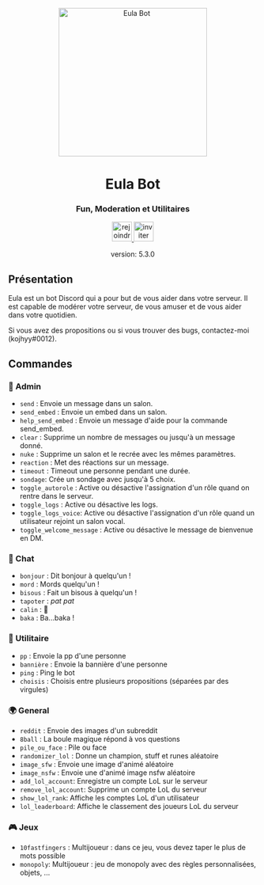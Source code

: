 <!-- Image -->
<p align="center">
  <img src="https://media.discordapp.net/attachments/836943322580516904/1060614756458840134/1159087.png" alt="Eula Bot" height="300">
</p>
<h1 align="center">Eula Bot</h1>
<h3 align="center">Fun, Moderation et Utilitaires</h3>
<p align="center">
    <a href="https://discord.gg/s5hrMzGCb8">
        <img src="https://media.discordapp.net/attachments/836943322580516904/1079754592545415249/rejoindreleserveur.png" alt="rejoindre le serveur" height="40">
    </a>
    <a href="https://discord.com/api/oauth2/authorize?client_id=914226393565499412&permissions=8&scope=applications.commands%20bot">
        <img src="https://media.discordapp.net/attachments/836943322580516904/1079754592356667422/inviterlebot.png" alt="inviter le bot" height="40">
    </a>
    <p align="center">version: 5.3.0</p>
</p>



## Présentation
Eula est un bot Discord qui a pour but de vous aider dans votre serveur. Il est capable de modérer votre serveur, de vous amuser et de vous aider dans votre quotidien.

Si vous avez des propositions ou si vous trouver des bugs, contactez-moi (kojhyy#0012).

## Commandes

### 👑 Admin
- `send` : Envoie un message dans un salon.
- `send_embed` : Envoie un embed dans un salon.
- `help_send_embed` : Envoie un message d'aide pour la commande send_embed.
- `clear` : Supprime un nombre de messages ou jusqu'à un message donné.
- `nuke` : Supprime un salon et le recrée avec les mêmes paramètres.
- `reaction` : Met des réactions sur un message.
- `timeout` : Timeout une personne pendant une durée.
- `sondage`: Crée un sondage avec jusqu'à 5 choix.
- `toggle_autorole` : Active ou désactive l'assignation d'un rôle quand on rentre dans le serveur.
- `toggle_logs` : Active ou désactive les logs.
- `toggle_logs_voice`: Active ou désactive l'assignation d'un rôle quand un utilisateur rejoint un salon vocal.
- `toggle_welcome_message` : Active ou désactive le message de bienvenue en DM.

### 💬 Chat
- `bonjour` : Dit bonjour à quelqu'un !
- `mord` : Mords quelqu'un !
- `bisous` : Fait un bisous à quelqu'un !
- `tapoter` : *pat pat*
- `calin` : 🤗
- `baka` : Ba...baka !

### 🔧 Utilitaire
- `pp` : Envoie la pp d'une personne
- `bannière` : Envoie la bannière d'une personne
- `ping` : Ping le bot
- `choisis` : Choisis entre plusieurs propositions (séparées par des virgules)

### 🌍 General
- `reddit` : Envoie des images d'un subreddit
- `8ball` : La boule magique répond à vos questions
- `pile_ou_face` : Pile ou face
- `randomizer_lol` : Donne un champion, stuff et runes aléatoire
- `image_sfw` : Envoie une image d'animé aléatoire
- `image_nsfw` : Envoie une d'animé image nsfw aléatoire
- `add_lol_account`: Enregistre un compte LoL sur le serveur
- `remove_lol_account`: Supprime un compte LoL du serveur
- `show_lol_rank`: Affiche les comptes LoL d'un utilisateur
- `lol_leaderboard`: Affiche le classement des joueurs LoL du serveur

### 🎮 Jeux
- `10fastfingers` : Multijoueur : dans ce jeu, vous devez taper le plus de mots possible
- `monopoly`: Multijoueur : jeu de monopoly avec des règles personnalisées, objets, ...
